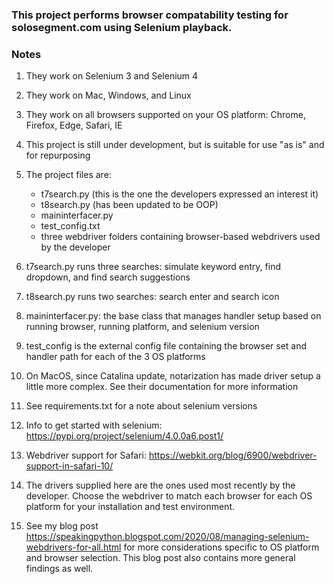 
### This project performs browser compatability testing for solosegment.com using Selenium playback.  
### Notes
 
1. They work on Selenium 3 and Selenium 4 
2. They work on Mac, Windows, and Linux
3. They work on all browsers supported on your OS platform: Chrome, Firefox, Edge, Safari, IE
4. This project is still under development, but is suitable for use "as is" and for repurposing
5. The project files are:

	- t7search.py  (this is the one the developers expressed an interest it)
	- t8search.py  (has been updated to be OOP)
    - maininterfacer.py
    - test_config.txt
    - three webdriver folders containing browser-based webdrivers used by the developer

6. t7search.py runs three searches: simulate keyword entry, find dropdown, and find search suggestions
7. t8search.py runs two searches: search enter and search icon
8. maininterfacer.py: the base class that manages handler setup based on running browser, running platform, and selenium version
9. test_config is the external config file containing the browser set and handler path for each of the 3 OS platforms
10. On MacOS, since Catalina update, notarization has made driver setup a little more complex. See their documentation for more information
11. See requirements.txt for a note about selenium versions
12. Info to get started with selenium: https://pypi.org/project/selenium/4.0.0a6.post1/
13. Webdriver support for Safari: https://webkit.org/blog/6900/webdriver-support-in-safari-10/ 
14. The drivers supplied here are the ones used most recently by the developer. Choose the webdriver to match each browser for each OS platform for your installation and test environment.
15. See my blog post https://speakingpython.blogspot.com/2020/08/managing-selenium-webdrivers-for-all.html for more considerations specific to OS platform and browser selection. This blog post also contains more general findings as well.